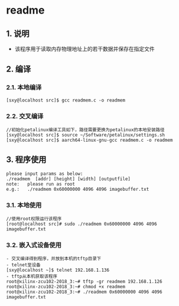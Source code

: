 # readme

## 1. 说明
- 该程序用于读取内存物理地址上的若干数据并保存在指定文件

## 2. 编译

### 2.1. 本地编译

```
[sxy@localhost src]$ gcc readmem.c -o readmem
```

### 2.2. 交叉编译

```
//初始化petalinux编译工具如下，路径需要更换为petalinux的本地安装路径
[sxy@localhost src]$ source ~/Software/petalinux/settings.sh
[sxy@localhost src]$ aarch64-linux-gnu-gcc readmem.c -o readmem

```

## 3. 程序使用

```
please input params as below:
./readmem  [addr] [height] [width] [outputfile]
note:   please run as root
e.g.:   ./readmem 0x60000000 4096 4096 imagebuffer.txt
```

### 3.1. 本地使用

```
//使用root权限运行该程序
[root@localhost src]# sudo ./readmem 0x60000000 4096 4096 imagebuffer.txt
```

### 3.2. 嵌入式设备使用

```
- 交叉编译得到程序，并放到本机的tftp目录下
- telnet至设备
[sxy@localhost ~]$ telnet 192.168.1.136
- tftp从本机获取该程序
root@xilinx-zcu102-2018_3:~# tftp -gr readmem 192.168.1.126
root@xilinx-zcu102-2018_3:~# chmod +x readmem
root@xilinx-zcu102-2018_3:~# ./readmem 0x60000000 4096 4096 imagebuffer.txt

```

